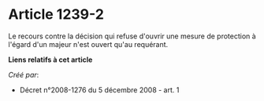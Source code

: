 # Article 1239-2

Le recours contre la décision qui refuse d'ouvrir une mesure de protection à l'égard d'un majeur n'est ouvert qu'au
requérant.

**Liens relatifs à cet article**

_Créé par_:

  - Décret n°2008-1276 du 5 décembre 2008 - art. 1
